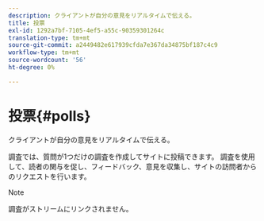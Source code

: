 ```yaml
---
description: クライアントが自分の意見をリアルタイムで伝える。
title: 投票
exl-id: 1292a7bf-7105-4ef5-a55c-90359301264c
translation-type: tm+mt
source-git-commit: a2449482e617939cfda7e367da34875bf187c4c9
workflow-type: tm+mt
source-wordcount: '56'
ht-degree: 0%

---
```


# 投票{#polls}

クライアントが自分の意見をリアルタイムで伝える。

調査では、質問が1つだけの調査を作成してサイトに投稿できます。 調査を使用して、読者の関与を促し、フィードバック、意見を収集し、サイトの訪問者からのリクエストを行います。

>[!NOTE]
>
>調査がストリームにリンクされません。
